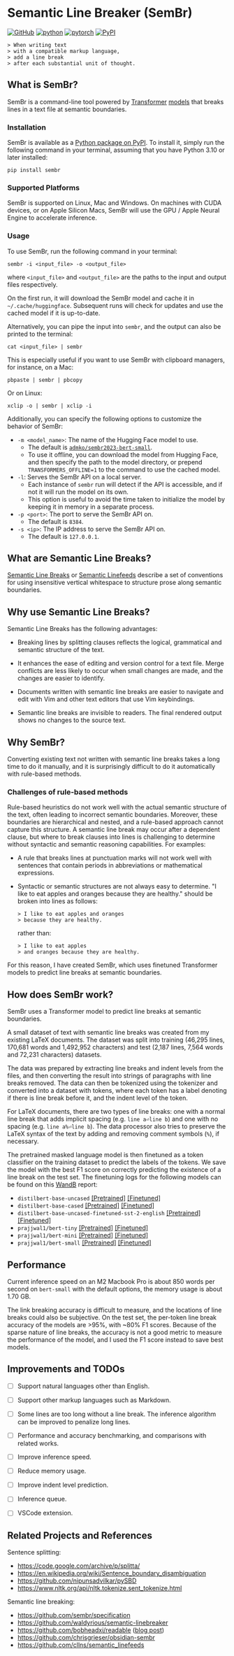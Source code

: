 # Semantic Line Breaker (SemBr)

[![GitHub](https://img.shields.io/github/license/admk/sembr)](LICENSE)
[![python](https://img.shields.io/badge/Python-3.10-3776AB.svg?style=flat&logo=python&logoColor=white)](https://www.python.org)
[![pytorch](https://img.shields.io/badge/PyTorch-2.1.0-EE4C2C.svg?style=flat&logo=pytorch)](https://pytorch.org)
[![PyPI](https://badge.fury.io/py/sembr.svg)](https://pypi.org/project/sembr)

```
> When writing text
> with a compatible markup language,
> add a line break
> after each substantial unit of thought.
```


## What is SemBr?

SemBr is a command-line tool
powered by [Transformer][transformers1] [models][transformers2]
that breaks lines in a text file at semantic boundaries.

### Installation

SemBr is available as a [Python package on PyPI][pypi].
To install it,
simply run the following command in your terminal,
assuming that you have Python 3.10 or later installed:
```shell
pip install sembr
```

### Supported Platforms

SemBr is supported on Linux, Mac and Windows.
On machines with CUDA devices,
or on Apple Silicon Macs,
SemBr will use the GPU / Apple Neural Engine
to accelerate inference.

### Usage

To use SemBr,
run the following command in your terminal:
```shell
sembr -i <input_file> -o <output_file>
```
where `<input_file>` and `<output_file>`
are the paths to the input and output files respectively.

On the first run,
it will download the SemBr model
and cache it in `~/.cache/huggingface`.
Subsequent runs will check for updates
and use the cached model if it is up-to-date.

Alternatively,
you can pipe the input into `sembr`,
and the output can also be printed to the terminal:
```shell
cat <input_file> | sembr
```
This is especially useful if you want to use SemBr
with clipboard managers, for instance, on a Mac:
```shell
pbpaste | sembr | pbcopy
```
Or on Linux:
```shell
xclip -o | sembr | xclip -i
```

Additionally,
you can specify the following options
to customize the behavior of SemBr:

* `-m <model_name>`:
  The name of the Hugging Face model to use.
  - The default is
    [`admko/sembr2023-bert-small`][sembr-bert-small].
  - To use it offline,
    you can download the model from Hugging Face,
    and then specify the path to the model directory,
    or prepend `TRANSFORMERS_OFFLINE=1` to the command
    to use the cached model.
* `-l`:
  Serves the SemBr API on a local server.
  - Each instance of `sembr` run
    will detect if the API is accessible,
    and if not it will run the model on its own.
  - This option is useful
    to avoid the time taken to initialize the model
    by keeping it in memory in a separate process.
* `-p <port>`:
  The port to serve the SemBr API on.
  - The default is `8384`.
* `-s <ip>`:
  The IP address to serve the SemBr API on.
  - The default is `127.0.0.1`.


## What are Semantic Line Breaks?

[Semantic Line Breaks][sembr]
or [Semantic Linefeeds][semlf]
describe a set of conventions
for using insensitive vertical whitespace
to structure prose along semantic boundaries.


## Why use Semantic Line Breaks?

Semantic Line Breaks has the following advantages:

* Breaking lines by splitting clauses
  reflects the logical, grammatical and semantic structure
  of the text.

* It enhances the ease of editing and version control
  for a text file.
  Merge conflicts are less likely to occur
  when small changes are made,
  and the changes are easier to identify.

* Documents written with semantic line breaks
  are easier to navigate and edit
  with Vim and other text editors
  that use Vim keybindings.

* Semantic line breaks
  are invisible to readers.
  The final rendered output
  shows no changes to the source text.


## Why SemBr?

Converting existing text not written
with semantic line breaks
takes a long time to do it manually,
and it is surprisingly difficult
to do it automatically with rule-based methods.

### Challenges of rule-based methods

Rule-based heuristics do not work well
with the actual semantic structure of the text,
often leading to incorrect semantic boundaries.
Moreover,
these boundaries are hierarchical and nested,
and a rule-based approach
cannot capture this structure.
A semantic line break
may occur after a dependent clause,
but where to break clauses into lines
is challenging to determine
without syntactic and semantic reasoning capabilities.
For examples:

* A rule that breaks lines at punctuation marks
  will not work well with sentences
  that contain periods
  in abbreviations or mathematical expressions.

* Syntactic or semantic structures
  are not always easy to determine.
  "I like to eat apples and oranges
  because they are healthy."
  should be broken into lines as follows:
  ```
  > I like to eat apples and oranges
  > because they are healthy.
  ```
  rather than:
  ```
  > I like to eat apples
  > and oranges because they are healthy.
  ```

For this reason,
I have created SemBr,
which uses finetuned Transformer models
to predict line breaks at semantic boundaries.


## How does SemBr work?

SemBr uses a Transformer model
to predict line breaks at semantic boundaries.

A small dataset of text with semantic line breaks
was created from my existing LaTeX documents.
The dataset was split into training
(46,295 lines, 170,681 words and 1,492,952 characters)
and test
(2,187 lines, 7,564 words and 72,231 characters)
datasets.

The data was prepared
by extracting line breaks and indent levels
from the files,
and then converting the result
into strings of paragraphs with line breaks removed.
The data can then be tokenized using the tokenizer
and converted into a dataset with tokens,
where each token has a label
denoting if there is line break before it,
and the indent level of the token.

For LaTeX documents,
there are two types of line breaks:
one with a normal line break
that adds implicit spacing (e.g. `line a⏎line b`)
and one with no spacing (e.g. `line a%⏎line b`).
The data processor
also tries to preserve the LaTeX syntax of the text
by adding and removing comment symbols (`%`),
if necessary.

The pretrained masked language model
is then finetuned as a token classifier
on the training dataset
to predict the labels of the tokens.
We save the model with the best F1 score
on correctly predicting the existence of a line break
on the test set.
The finetuning logs for the following models
can be found on this [WandB][wandb] report:

* `distilbert-base-uncased`
  [[Pretrained]][distilbert-bu]
  [[Finetuned]][sembr-distilbert-bu]
* `distilbert-base-cased`
  [[Pretrained]][distilbert-bc]
  [[Finetuned]][sembr-distilbert-bc]
* `distilbert-base-uncased-finetuned-sst-2-english`
  [[Pretrained]][distilbert-bufs2e]
  [[Finetuned]][sembr-distilbert-bufs2e]
* `prajjwal1/bert-tiny`
  [[Pretrained]][bert-tiny]
  [[Finetuned]][sembr-bert-tiny]
* `prajjwal1/bert-mini`
  [[Pretrained]][bert-mini]
  [[Finetuned]][sembr-bert-mini]
* `prajjwal1/bert-small`
  [[Pretrained]][bert-small]
  [[Finetuned]][sembr-bert-small]


## Performance

Current inference speed on an M2 Macbook Pro
is about 850 words per second
on `bert-small` with the default options,
the memory usage is about 1.70 GB.

The link breaking accuracy is difficult to measure,
and the locations of line breaks
could also be subjective.
On the test set,
the per-token line break accuracy
of the models are >95%,
with ~80% F1 scores.
Because of the sparse nature of line breaks,
the accuracy is not a good metric
to measure the performance of the model,
and I used the F1 score instead
to save best models.


## Improvements and TODOs

* [ ] Support natural languages other than English.
* [ ] Support other markup languages such as Markdown.
* [ ] Some lines are too long without a line break.
      The inference algorithm can be improved
      to penalize long lines.
* [ ] Performance and accuracy benchmarking,
      and comparisons with related works.
* [ ] Improve inference speed.
* [ ] Reduce memory usage.
* [ ] Improve indent level prediction.
* [ ] Inference queue.
* [ ] VSCode extension.


## Related Projects and References

Sentence splitting:
* https://code.google.com/archive/p/splitta/
* https://en.wikipedia.org/wiki/Sentence_boundary_disambiguation
* https://github.com/nipunsadvilkar/pySBD
* https://www.nltk.org/api/nltk.tokenize.sent_tokenize.html

Semantic line breaking:
* https://github.com/sembr/specification
* https://github.com/waldyrious/semantic-linebreaker
* https://github.com/bobheadxi/readable ([blog post](https://bobheadxi.dev/semantic-line-breaks/))
* https://github.com/chrisgrieser/obsidian-sembr
* https://github.com/cllns/semantic_linefeeds


[transformers1]: https://huggingface.co/learn/nlp-course/chapter1/4
[transformers2]: https://lilianweng.github.io/posts/2020-04-07-the-transformer-family/

[pypi]: https://pypi.org/project/sembr

[sembr]: https://sembr.org
[semlf]: https://rhodesmill.org/brandon/2012/one-sentence-per-line

[wandb]: https://wandb.ai/admko/sembr2023

[distilbert-bu]: https://huggingface.co/distilbert-base-uncased
[distilbert-bc]: https://huggingface.co/distilbert-base-cased
[distilbert-bufs2e]: https://huggingface.co/distilbert-base-uncased-finetuned-sst-2-english
[bert-tiny]: https://huggingface.co/prajjwal1/bert-tiny
[bert-mini]: https://huggingface.co/prajjwal1/bert-mini
[bert-small]: https://huggingface.co/prajjwal1/bert-small
[sembr-distilbert-bu]: https://huggingface.co/admko/sembr2023-distilbert-base-uncased
[sembr-distilbert-bc]: https://huggingface.co/admko/sembr2023-distilbert-base-cased
[sembr-distilbert-bufs2e]: https://huggingface.co/admko/sembr2023-distilbert-base-uncased-finetuned-sst-2-english
[sembr-bert-tiny]: https://huggingface.co/admko/sembr2023-bert-tiny
[sembr-bert-mini]: https://huggingface.co/admko/sembr2023-bert-mini
[sembr-bert-small]: https://huggingface.co/admko/sembr2023-bert-small
